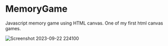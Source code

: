 # MemoryGame
Javascript memory game using HTML canvas. One of my first html canvas games.

![Screenshot 2023-09-22 224100](https://github.com/miscany/MemoryGame/assets/84364656/8f114b54-0d16-4a83-b667-b2c3958dd603)
